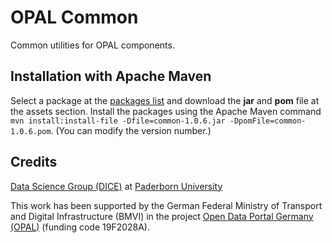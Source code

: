 # OPAL Common

Common utilities for OPAL components.

## Installation with Apache Maven

Select a package at the [packages list](https://github.com/projekt-opal/common/packages) and download the **jar** and **pom** file at the assets section. Install the packages using the Apache Maven command `mvn install:install-file -Dfile=common-1.0.6.jar -DpomFile=common-1.0.6.pom`.
(You can modify the version number.)

## Credits

[Data Science Group (DICE)](https://dice-research.org/) at [Paderborn University](https://www.uni-paderborn.de/)

This work has been supported by the German Federal Ministry of Transport and Digital Infrastructure (BMVI) in the project [Open Data Portal Germany (OPAL)](http://projekt-opal.de/) (funding code 19F2028A).
